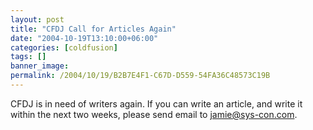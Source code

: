 ```yaml
---
layout: post
title: "CFDJ Call for Articles Again"
date: "2004-10-19T13:10:00+06:00"
categories: [coldfusion]
tags: []
banner_image: 
permalink: /2004/10/19/B2B7E4F1-C67D-D559-54FA36C48573C19B
---
```


CFDJ is in need of writers again. If you can write an article, and write it within the next two weeks, please send email to jamie@sys-con.com.